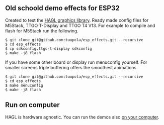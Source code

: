 ## Old schoold demo effects for ESP32

Created to test the [HAGL graphics library](https://github.com/tuupola/hagl). Ready made config files for M5Stack, TTGO T-Display and TTGO T4 V13. For example to compile and flash for M5Stack run the following.

```
$ git clone git@github.com:tuupola/esp_effects.git --recursive
$ cd esp_effects
$ cp sdkconfig.ttgo-t-display sdkconfig
$ make -j8 flash
```

If you have some other board or display run menuconfig yourself. For smaller screens triple buffering offers the smoothest animations.

```
$ git clone git@github.com:tuupola/esp_effects.git --recursive
$ cd esp_effects
$ make menuconfig
$ make -j8 flash
```

## Run on computer

HAGL is hardware agnostic. You can run the demos also [on your computer](https://github.com/tuupola/sdl2_effects).


